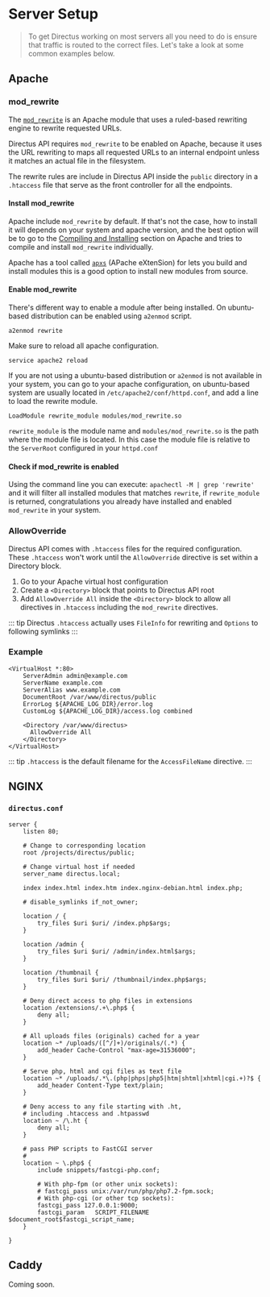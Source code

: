 # Server Setup

> To get Directus working on most servers all you need to do is ensure that traffic is routed to the correct files. Let's take a look at some common examples below.

## Apache

### mod_rewrite

The [`mod_rewrite`](https://httpd.apache.org/docs/current/mod/mod_rewrite.html) is an Apache module that uses a ruled-based rewriting engine to rewrite requested URLs.

Directus API requires `mod_rewrite` to be enabled on Apache, because it uses the URL rewriting to maps all requested URLs to an internal endpoint unless it matches an actual file in the filesystem.

The rewrite rules are include in Directus API inside the `public` directory in a `.htaccess` file that serve as the front controller for all the endpoints.

#### Install mod_rewrite

Apache include `mod_rewrite` by default. If that's not the case, how to install it will depends on your system and apache version, and the best option will be to go to the [Compiling and Installing](http://httpd.apache.org/docs/trunk/en/install.html) section on Apache and tries to compile and install `mod_rewrite` individually.

Apache has a tool called [`apxs`](https://httpd.apache.org/docs/2.4/programs/apxs.html) (APache eXtenSion) for lets you build and install modules this is a good option to install new modules from source.

#### Enable mod_rewrite

There's different way to enable a module after being installed. On ubuntu-based distribution can be enabled using `a2enmod` script.

```
a2enmod rewrite
```

Make sure to reload all apache configuration.

```
service apache2 reload
```

If you are not using a ubuntu-based distribution or `a2enmod` is not available in your system, you can go to your apache configuration, on ubuntu-based system are usually located in `/etc/apache2/conf/httpd.conf`, and add a line to load the rewrite module.

```
LoadModule rewrite_module modules/mod_rewrite.so
```

`rewrite_module` is the module name and `modules/mod_rewrite.so` is the path where the module file is located. In this case the module file is relative to the `ServerRoot` configured in your `httpd.conf`

#### Check if mod_rewrite is enabled

Using the command line you can execute: `apachectl -M | grep 'rewrite'` and it will filter all installed modules that matches `rewrite`, if `rewrite_module` is returned, congratulations you already have installed and enabled `mod_rewrite` in your system.

### AllowOverride

Directus API comes with `.htaccess` files for the required configuration. These `.htaccess` won't work until the `AllowOverride` directive is set within a Directory block.

1. Go to your Apache virtual host configuration
2. Create a `<Directory>` block that points to Directus API root
3. Add `AllowOverride All` inside the `<Directory>` block to allow all directives in `.htaccess` including the `mod_rewrite` directives.

::: tip
Directus `.htaccess` actually uses `FileInfo` for rewriting and `Options` to following symlinks
:::

### Example

```
<VirtualHost *:80>
    ServerAdmin admin@example.com
    ServerName example.com
    ServerAlias www.example.com
    DocumentRoot /var/www/directus/public
    ErrorLog ${APACHE_LOG_DIR}/error.log
    CustomLog ${APACHE_LOG_DIR}/access.log combined

    <Directory /var/www/directus>
      AllowOverride All
    </Directory>
</VirtualHost>
```

::: tip
`.htaccess` is the default filename for the `AccessFileName` directive.
:::

## NGINX

### `directus.conf`

```
server {
	listen 80;
    
    # Change to corresponding location
	root /projects/directus/public;

    # Change virtual host if needed
	server_name directus.local;
    
    index index.html index.htm index.nginx-debian.html index.php;

	# disable_symlinks if_not_owner;

	location / {
		try_files $uri $uri/ /index.php$args;
	}

	location /admin {
		try_files $uri $uri/ /admin/index.html$args;
	}

	location /thumbnail {
		try_files $uri $uri/ /thumbnail/index.php$args;
	}

	# Deny direct access to php files in extensions
	location /extensions/.+\.php$ {
		deny all;
	}

	# All uploads files (originals) cached for a year
	location ~* /uploads/([^/]+)/originals/(.*) {
		add_header Cache-Control "max-age=31536000";
	}

	# Serve php, html and cgi files as text file
	location ~* /uploads/.*\.(php|phps|php5|htm|shtml|xhtml|cgi.+)?$ {
		add_header Content-Type text/plain;
	}

	# Deny access to any file starting with .ht,
	# including .htaccess and .htpasswd
	location ~ /\.ht {
	    deny all;
	}

	# pass PHP scripts to FastCGI server
	#
	location ~ \.php$ {
		include snippets/fastcgi-php.conf;
	
		# With php-fpm (or other unix sockets):
		# fastcgi_pass unix:/var/run/php/php7.2-fpm.sock;
		# With php-cgi (or other tcp sockets):
		fastcgi_pass 127.0.0.1:9000;
		fastcgi_param   SCRIPT_FILENAME $document_root$fastcgi_script_name;
	}

}
```

## Caddy

Coming soon.
